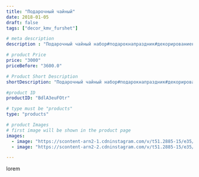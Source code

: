 ```yaml
---
title: "Подарочный чайный"
date: 2018-01-05
draft: false
tags: ["decor_kmv_furshet"]

# meta description
description : "Подарочный чайный набор#подарокнапраздник#декорированиекмв#подарочныйнабор#"

# product Price
price: "3000"
priceBefore: "3600.0"

# Product Short Description
shortDescription: "Подарочный чайный набор#подарокнапраздник#декорированиекмв#подарочныйнабор#"

#product ID
productID: "BdlA3euFOtr"

# type must be "products"
type: "products"

# product Images
# first image will be shown in the product page
images:
  - image: "https://scontent-arn2-1.cdninstagram.com/v/t51.2885-15/e35/26070526_542924396061379_3207465951561777152_n.jpg?se=7&tp=1&_nc_ht=scontent-arn2-1.cdninstagram.com&_nc_cat=107&_nc_ohc=A16iPu1mX5kAX8gyLsy&oh=1b33061aae955eb3b819aa8cb25e59bc&oe=606C4BED&ig_cache_key=MTY4NTc1NjQ2MjIzMDgyMTIxMA%3D%3D.2"
  - image: "https://scontent-arn2-2.cdninstagram.com/v/t51.2885-15/e35/26065642_178330472766924_4094120155494219776_n.jpg?se=7&tp=1&_nc_ht=scontent-arn2-2.cdninstagram.com&_nc_cat=100&_nc_ohc=RykUBupTODUAX9q_Twq&oh=224f8072a5b5d57b4604bcb474c9edcc&oe=606D39ED&ig_cache_key=MTY4NTc1NjQ2ODUxMzgzNjkzNQ%3D%3D.2"

---
```

lorem
